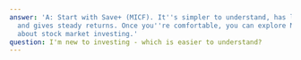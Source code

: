 ```yaml
---
answer: 'A: Start with Save+ (MICF). It''s simpler to understand, has lower risk,
  and gives steady returns. Once you''re comfortable, you can explore MIIETF to learn
  about stock market investing.'
question: I'm new to investing - which is easier to understand?
---
```

